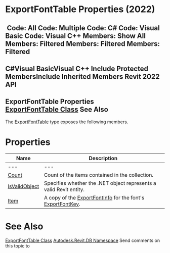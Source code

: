 # ExportFontTable Properties (2022)

﻿
 Code: All Code: Multiple Code: C# Code: Visual Basic Code: Visual C++  Members: Show All Members: Filtered Members: Filtered Members: Filtered   
---  
C#Visual BasicVisual C++
Include Protected MembersInclude Inherited Members
Revit 2022 API  
---  
ExportFontTable Properties  
[ExportFontTable Class](b3b4f237-f7f3-ced4-be3d-721f7ac05832.md "ExportFontTable Class") See Also  
---  
The [ExportFontTable](b3b4f237-f7f3-ced4-be3d-721f7ac05832.md "ExportFontTable Class") type exposes the following members.
# Properties
| Name | Description |
| --- | --- |
| --- | --- | --- |
| [Count](8ab1d483-e1a8-3e79-a6ed-efa00a44b3b7.md "Count Property") | Count of the items contained in the collection. |
| [IsValidObject](e8a68a46-a01e-fbfd-27eb-4a322e6c67d6.md "IsValidObject Property") | Specifies whether the .NET object represents a valid Revit entity. |
| [Item](ee978923-d6f9-3e7a-98f3-e4f52fae2c94.md "Item Property") | A copy of the [ExportFontInfo](c3dc100c-0e4d-419d-5cbd-1d59f149490c.md "ExportFontInfo Class") for the font's [ExportFontKey](bd33456d-7898-f32c-312e-b94af14c0007.md "ExportFontKey Class"). |

# See Also
[ExportFontTable Class](b3b4f237-f7f3-ced4-be3d-721f7ac05832.md "ExportFontTable Class")
[Autodesk.Revit.DB Namespace](87546ba7-461b-c646-cbb1-2cb8f5bff8b2.md "Autodesk.Revit.DB Namespace")
Send comments on this topic to 